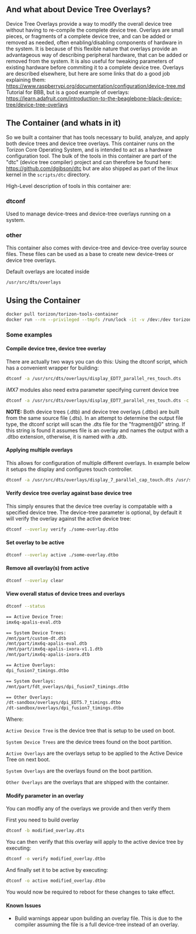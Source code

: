## And what about Device Tree Overlays?
Device Tree Overlays provide a way to modify the overall device tree without having to re-compile the complete device tree.
Overlays are small pieces, or fragments of a complete device tree, and can be added or removed as needed, often enabling/disabling components of hardware in the system.
It is because of this flexible nature that overlays provide an advantageous way of describing peripheral hardware, that can be added or removed from the system. It is also useful for tweaking parameters of existing hardware before commiting it to a complete device tree. Overlays are described elsewhere, but here are some links that do a good job explaining them:  
https://www.raspberrypi.org/documentation/configuration/device-tree.md  
Tutorial for BBB, but is a good example of overlays:  
https://learn.adafruit.com/introduction-to-the-beaglebone-black-device-tree/device-tree-overlays

## The Container (and whats in it)
So we built a container that has tools necessary to build, analyze, and apply both device trees and device tree overlays. This container runs on the Torizon Core Operating System, and is intended to act as a hardware configuration tool.
The bulk of the tools in this container are part of the "dtc" (device tree compiler) project and can therefore be found here: https://github.com/dgibson/dtc but are also shipped as part of the linux kernel in the `scripts/dtc` directory.

High-Level description of tools in this container are:

### dtconf
Used to manage device-trees and device-tree overlays running on a system.

### other
This container also comes with device-tree and device-tree overlay source files. These files can be used as a base to create new device-trees or device tree overlays.

Default overlays are located inside
```bash
/usr/src/dts/overlays 
```

## Using the Container
```bash
docker pull torizon/torizon-tools-container
docker run --rm --privileged --tmpfs /run/lock -it -v /dev:/dev torizon/torizon-tools-container /bin/bash 
```
### Some examples
#### Compile device tree, device tree overlay
There are actually two ways you can do this:
Using the dtconf script, which has a convenient wrapper for building:
```bash
dtconf -a /usr/src/dts/overlays/display_EDT7_parallel_res_touch.dts
```
iMX7 modules also need extra parameter specifying current  device tree
```bash
dtconf -a /usr/src/dts/overlays/display_EDT7_parallel_res_touch.dts -c imx7d-colibri-emmc-eval-v3.dtb
```

**NOTE:** Both device trees (.dtb) and device tree overlays (.dtbo) are built from the same source file (.dts).
In an attempt to determine the output file type, the dtconf script will scan the .dts file for the "fragment@0" string. If this string is found it assumes file is an overlay and names the output with a .dtbo extension, otherwise, it is named with a .dtb.

#### Applying multiple overlays
This allows for configuration of multiple different overlays. In example below it setups the display and configures touch controller.
```bash
dtconf -a /usr/src/dts/overlays/display_7_parallel_cap_touch.dts /usr/src/dts/overlays/touch_cap_colibri_imx6_aster.dts
```
#### Verify device tree overlay against base device tree
This simply ensures that the device tree overlay is compatable with a specified device tree.
The device-tree parameter is optional, by default it will verify the overlay against the active device tree:
```bash
dtconf --overlay verify ./some-overlay.dtbo
```
#### Set overlay to be active
```bash
dtconf --overlay active ./some-overlay.dtbo
```
#### Remove all overlay(s) from active
```bash
dtconf --overlay clear
```
#### View overall status of device trees and overlays
```bash
dtconf --status

== Active Device Tree:
imx6q-apalis-eval.dtb

== System Device Trees:
/mnt/part/custom-dt.dtb
/mnt/part/imx6q-apalis-eval.dtb
/mnt/part/imx6q-apalis-ixora-v1.1.dtb
/mnt/part/imx6q-apalis-ixora.dtb

== Active Overlays:
dpi_fusion7_timings.dtbo

== System Overlays:
/mnt/part/fdt_overlays/dpi_fusion7_timings.dtbo

== Other Overlays:
/dt-sandbox/overlays/dpi_EDT5.7_timings.dtbo
/dt-sandbox/overlays/dpi_fusion7_timings.dtbo
```
Where:

`Active Device Tree` is the device tree that is setup to be used on boot.

`System Device Trees` are the device trees found on the boot partition.

`Active Overlays` are the overlays setup to be applied to the Active Device Tree on next boot.

`System Overlays` are the overlays found on the boot partition.

`Other Overlays` are the overlays that are shipped with the container.

#### Modify parameter in an overlay
You can modfiy any of the overlays we provide and then verify them

First you need to build overlay
```bash
dtconf -b modified_overlay.dts
```
You can then verify that this overlay will apply to the active device tree by executing:
```bash
dtconf -o verify modified_overlay.dtbo
```
And finally set it to be active by executing:
```bash
dtconf -o active modified_overlay.dtbo
```
You would now be required to reboot for these changes to take effect.

#### Known Issues
* Build warnings appear upon building an overlay file. This is due to the compiler assuming the file is a full device-tree instead of an overlay.
